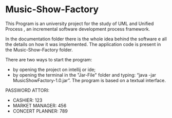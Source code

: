 # Music-Show-Factory
This Program is an university project for the study of UML and Unified Process , an incremental software development process framework.

In the documentation folder there is the whole idea behind the software e
all the details on how it was implemented.
The application code is present in the Music-Show-Factory folder.

There are two ways to start the program:
- by opening the project on intellij or ide;
- by opening the terminal in the "Jar-File" folder and typing: “java -jar MusicShowFactory-1.0.jar”.
The program is based on a textual interface.


PASSWORD ATTORI:
- CASHIER: 123
- MARKET MANAGER: 456
- CONCERT PLANNER: 789
